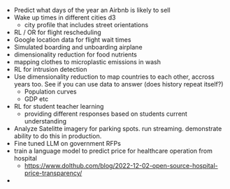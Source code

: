 - Predict what days of the year an Airbnb is likely to sell  
- Wake up times in different cities d3  
	- city profile that includes street orientations  
- RL / OR for flight rescheduling  
- Google location data for flight wait times  
- Simulated boarding and unboarding airplane  
- dimensionality reduction for food nutrients  
- mapping clothes to microplastic emissions in wash  
- RL for intrusion detection
- Use dimensionality reduction to map countries to each other, accross years too. See if you can use data to answer (does history repeat itself?)
	- Population curves  
	- GDP etc
- RL for student teacher learning  
	- providing different responses based on students current understanding
- Analyze Satelitte imagery for parking spots. run streaming. demonstrate ability to do this in production.
- Fine tuned LLM on government RFPs
- train  a language model to predict price for healthcare operation from hospital
	- https://www.dolthub.com/blog/2022-12-02-open-source-hospital-price-transparency/
- 
